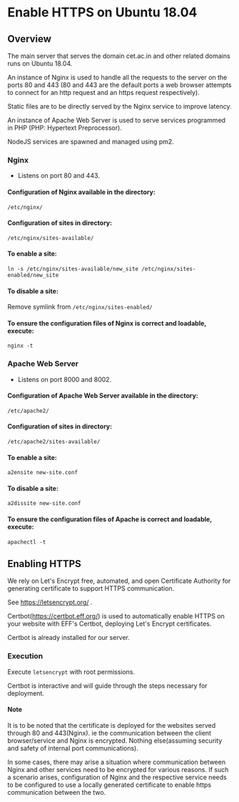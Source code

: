 # Enable HTTPS on Ubuntu 18.04

## Overview

The main server that serves the domain cet.ac.in and other related domains runs
on Ubuntu 18.04.

An instance of Nginx is used to handle all the requests to the server on the
ports 80 and 443 (80 and 443 are the default ports a web browser attempts to
connect for an http request and an https request respectively).

Static files are to be directly served by the Nginx service to improve latency.

An instance of Apache Web Server is used to serve services programmed in PHP
(PHP: Hypertext Preprocessor).

NodeJS services are spawned and managed using pm2.

### Nginx

* Listens on port 80 and 443.

#### Configuration of Nginx available in the directory:

`/etc/nginx/`

#### Configuration of sites in directory:

`/etc/nginx/sites-available/`

#### To enable a site:

`ln -s /etc/nginx/sites-available/new_site /etc/nginx/sites-enabled/new_site`

#### To disable a site:

Remove symlink from `/etc/nginx/sites-enabled/`

#### To ensure the configuration files of Nginx is correct and loadable, execute:

`nginx -t`

### Apache Web Server

* Listens on port 8000 and 8002.

#### Configuration of Apache Web Server available in the directory:

`/etc/apache2/`

#### Configuration of sites in directory:

`/etc/apache2/sites-available/`

#### To enable a site:

`a2ensite new-site.conf`

#### To disable a site:

`a2dissite new-site.conf`

#### To ensure the configuration files of Apache is correct and loadable, execute:

`apachectl -t`

## Enabling HTTPS

We rely on Let's Encrypt free, automated, and open Certificate Authority for
generating certificate to support HTTPS communication.

See https://letsencrypt.org/ .

Certbot(https://certbot.eff.org/) is used to automatically enable HTTPS on your website with EFF's Certbot, deploying Let's Encrypt certificates.

Certbot is already installed for our server.

### Execution
 Execute
`letsencrypt`
with root permissions.

Certbot is interactive and will guide through the steps necessary for deployment.

#### Note

It is to be noted that the certificate is deployed for the websites served through 80 and 443(Nginx). ie the communication between the client browser/service and Nginx is encrypted. Nothing else(assuming security and safety of internal port communications).

In some cases, there may arise a situation where communication between Nginx and other services need to be encrypted for various reasons. If such a scenario arises, configuration of Nginx and the respective service needs to be configured to use a locally generated certificate to enable https communication between the two.
